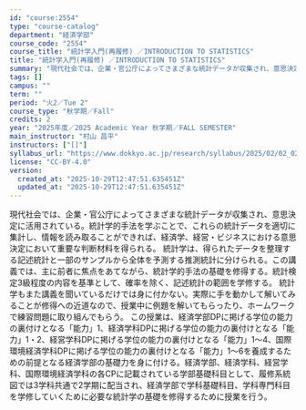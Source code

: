 ```yaml
---
id: "course:2554"
type: "course-catalog"
department: "経済学部"
course_code: "2554"
course_title: "統計学入門(再履修) ／INTRODUCTION TO STATISTICS"
title: "統計学入門(再履修) ／INTRODUCTION TO STATISTICS"
summary: "現代社会では、企業・官公庁によってさまざまな統計データが収集され、意思決定に活用されている。統計学的手法を学ぶことで、これらの統計データを適切に集計し、情報を読み取ることができれば、経済学、経営・ビジネスにおける意思決定において重要な判断材…"
tags: []
campus: ""
term: ""
period: "火2／Tue 2"
course_type: "秋学期／Fall"
credits: 2
year: "2025年度／2025 Academic Year 秋学期／FALL SEMESTER"
main_instructor: "村山 昌平"
instructors: ["[]"]
syllabus_url: "https://www.dokkyo.ac.jp/research/syllabus/2025/02/02_02554_ja_JP.html"
license: "CC-BY-4.0"
version:
  created_at: "2025-10-29T12:47:51.635451Z"
  updated_at: "2025-10-29T12:47:51.635451Z"
---
```

現代社会では、企業・官公庁によってさまざまな統計データが収集され、意思決定に活用されている。統計学的手法を学ぶことで、これらの統計データを適切に集計し、情報を読み取ることができれば、経済学、経営・ビジネスにおける意思決定において重要な判断材料を得られる。 統計学は、得られたデータを整理する記述統計と一部のサンプルから全体を予測する推測統計に分けられる。この講義では、主に前者に焦点をあてながら、統計学的手法の基礎を修得する。統計検定3級程度の内容を基準として、確率を除く、記述統計の範囲を学修する。 統計学もまた講義を聞いているだけでは身に付かない。実際に手を動かして解いてみることが修得への近道なので、授業中に例題を解いてもらったり、ホームワークで練習問題に取り組んでもらう。 この授業は、経済学部DPに掲げる学位の能力の裏付けとなる「能力」1、経済学科DPに掲げる学位の能力の裏付けとなる「能力」1・2、経営学科DPに掲げる学位の能力の裏付けとなる「能力」1～4、国際環境経済学科DPに掲げる学位の能力の裏付けとなる「能力」1～6を養成するための前提となる経済学部の基礎力を身に付ける。経済学部、経済学科、経営学科、国際環境経済学科の各CPに記載されている学部基礎科目として、履修系統図では3学科共通で2学期に配当され、経済学部で学科基礎科目、学科専門科目を学修していくために必要な統計学の基礎を修得するために授業を行う。
